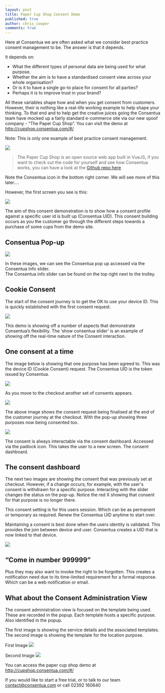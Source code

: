 ```yaml
---
layout: post
title: Paper Cup Shop Consent Demo
published: true
author: chris_cooper
comments: true
---
```


Here at Consentua we are often asked what we consider best practice consent management to be.  The answer is that it depends.  

It depends on:  

- What the different types of personal data are being used for what purpose.
- Whether the aim is to have a standardised consent view across your whole organisation?
- Or is it to have a single go-to place for consent for all parties?
- Perhaps it is to improve trust in your brand? 

All these variables shape how and when you get consent from customers. However, their is nothing like a real-life working example to help shape your thinking.  To that end and to help get the creative juices going the Consentua team have mocked up a fairly standard e-commerce site via our new spoof company - “The Paper Cup Shop”. You can visit the demo at http://cupshop.consentua.com/#/

Note:  This is only one example of best practice consent management.

<img class="img-center" src="{{ site.baseurl }}/public/post_imgs/2019-01-30-Paper-Cup-Shop-Demo/1.png">

> The Paper Cup Shop is an open source web app built in VueJS, if you want to check out the code for yourself and see how Consentua works, you can have a look at the [Github repo here](https://github.com/mrsideshowjack/cup-shop)

Note the Consentua icon in the bottom right corner.  We will see more of this later….

However, the first screen you see is this: 

<img class="img-center" src="{{ site.baseurl }}/public/post_imgs/2019-01-30-Paper-Cup-Shop-Demo/2.png">

The aim of this consent demonstration is to show how a consent profile against a specific user id is built up (Consentua UID).  This consent building occurs as you the customer go through the different steps towards a purchase of some cups from the demo site.

## Consentua Pop-up

<img class="img-right" src="{{ site.baseurl }}/public/post_imgs/2019-01-30-Paper-Cup-Shop-Demo/3.gif">

In these images, we can see the Consentua pop up accessed via the Consentua Info slider.  
The Consentua info slider can be found on the top right next to the trolley.

## Cookie Consent

The start of the consent journey is to get the OK to use your device ID.  This is quickly established with the first consent request.  

<img class="img-center" src="{{ site.baseurl }}/public/post_imgs/2019-01-30-Paper-Cup-Shop-Demo/4.png">

This demo is showing off a number of aspects that demonstrate Consentua’s flexibility.  The ‘show consentua slider’ is an example of showing off the real-time nature of the Consent interaction.  

## One consent at a time

The image below is showing that one purpose has been agreed to.  This was the device ID (Cookie Consent) request.  The Consentua UID is the token issued by Consentua.  

<img class="img-center" src="{{ site.baseurl }}/public/post_imgs/2019-01-30-Paper-Cup-Shop-Demo/5.png">

As you move to the checkout another set of consents appears.  

<img class="img-center" src="{{ site.baseurl }}/public/post_imgs/2019-01-30-Paper-Cup-Shop-Demo/6.PNG">

The above image shows the consent request being finalised at the end of the customer journey at the checkout.  With the pop-up showing three purposes now being consented too.  

<img class="img-right" src="{{ site.baseurl }}/public/post_imgs/2019-01-30-Paper-Cup-Shop-Demo/7.png">

The consent is always interactable via the consent dashboard.  Accessed via the padlock icon. This takes the user to a new screen. The consent dashboard. 

## The consent dashboard 

The next two images are showing the consent that was previously set at checkout.  However, if a change occurs; for example, with the user's consent is withdrawn for a specific purpose.  Interacting with the slider changes the status on the pop-up.  Notice the red X showing that consent for that purpose is no longer there.

This consent setting is for this users session.  Which can be as permanent or temporary as required.  Renew the Consentua UID anytime to start over.  

Maintaining a consent is best done when the users identity is validated. This provides the join between device and user.  Consentua creates a UID that is now linked to that device.  

<img class="img-center" src="{{ site.baseurl }}/public/post_imgs/2019-01-30-Paper-Cup-Shop-Demo/8.png">

## “Come in number 999999”
Plus they may also want to invoke the right to be forgotten.  This creates a notification need due to its time-limited requirement for a formal response.  Which can be a web notification or email. 

## What about the Consent Administration View

The consent administration view is focused on the template being used.  These are recorded in the popup. Each template hosts a specific purpose. Also identified in the popup.  

The first image is showing the service details and the associated templates. The second image is showing the template for the location purpose.

First Image
<img class="img-center" src="{{ site.baseurl }}/public/post_imgs/2019-01-30-Paper-Cup-Shop-Demo/9.png">

Second Image
<img class="img-center" src="{{ site.baseurl }}/public/post_imgs/2019-01-30-Paper-Cup-Shop-Demo/10.PNG">

You can access the paper cup shop demo at http://cupshop.consentua.com/#/

If you would like to start a free trial, or to talk to our team contact@consentua.com or call 02392 160640
